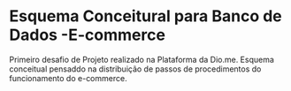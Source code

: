 # Esquema Conceitural para Banco de Dados -E-commerce
Primeiro desafio de Projeto realizado na Plataforma da Dio.me. Esquema conceitual pensaddo na distribuição de passos de procedimentos do funcionamento do e-commerce.
